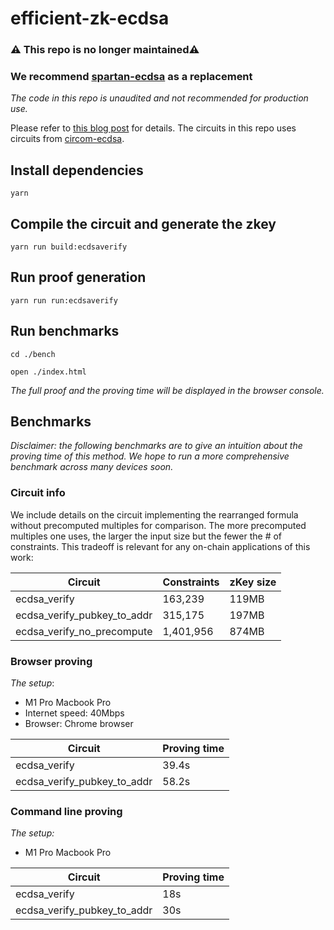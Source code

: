 # efficient-zk-ecdsa
### ⚠️ This repo is no longer maintained⚠️
### We recommend [spartan-ecdsa](https://github.com/personaelabs/spartan-ecdsa) as a replacement




_The code in this repo is unaudited and not recommended for production use._

Please refer to [this blog post](https://personaelabs.org/posts/efficient-ecdsa-1/) for details. The circuits in this repo uses circuits from [circom-ecdsa](https://github.com/0xPARC/circom-ecdsa).

## Install dependencies

```
yarn
```

## Compile the circuit and generate the zkey

```
yarn run build:ecdsaverify
```

## Run proof generation

```
yarn run run:ecdsaverify
```

## Run benchmarks

```
cd ./bench
```

```
open ./index.html
```

_The full proof and the proving time will be displayed in the browser console._

## Benchmarks

_Disclaimer: the following benchmarks are to give an intuition about the proving time of this method. We hope to run a more comprehensive benchmark across many devices soon._

### Circuit info

We include details on the circuit implementing the rearranged formula without precomputed multiples for comparison. The more precomputed multiples one uses, the larger the input size but the fewer the # of constraints. This tradeoff is relevant for any on-chain applications of this work:

| Circuit                     | Constraints | zKey size |
| --------------------------- | ----------- | --------- |
| ecdsa_verify                | 163,239     | 119MB     |
| ecdsa_verify_pubkey_to_addr | 315,175     | 197MB     |
| ecdsa_verify_no_precompute  | 1,401,956   | 874MB     |

### Browser proving

_The setup_:

- M1 Pro Macbook Pro
- Internet speed: 40Mbps
- Browser: Chrome browser

| Circuit                     | Proving time |
| --------------------------- | ------------ |
| ecdsa_verify                | 39.4s        |
| ecdsa_verify_pubkey_to_addr | 58.2s        |

### Command line proving

_The setup:_

- M1 Pro Macbook Pro

| Circuit                     | Proving time |
| --------------------------- | ------------ |
| ecdsa_verify                | 18s          |
| ecdsa_verify_pubkey_to_addr | 30s          |
